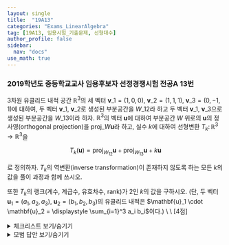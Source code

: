 ```yaml
---
layout: single
title:  "19A13"
categories: "Exams_LinearAlgebra"
tag: [19A13, 임용시험_기출문제, 선형대수]
author_profile: false
sidebar:
  nav: "docs"
use_math: true
---
```


### 2019학년도 중등학교교사 임용후보자 선정경쟁시험 전공A 13번

$3$차원 유클리드 내적 공간 $\mathbb{R}^3$의 세 벡터
$\mathbf{v}\_1 = (1, 0, 0)$, $\mathbf{v}\_2 = (1, 1, 1)$, $\mathbf{v}\_3 = (0, -1, 1)$에 대하여,
두 벡터 $\mathbf{v}\_1$, $\mathbf{v}\_2$로 생성된 부분공간을 $W\_{12}$라 하고
두 벡터 $\mathbf{v}\_1$, $\mathbf{v}\_3$으로 생성된 부분공간을 $W\_{13}$이라 하자.
$\mathbb{R}^3$의 벡터 $\mathbf{u}$에 대하여
부분공간 $W$ 위로의 $\mathbf{u}$의 정사영(orthogonal projection)을
$\text{proj}\_{W} \mathbf{u}$라 하고,
실수 $k$에 대하여 선형변환
$T_k \colon \mathbb{R}^3 \longrightarrow \mathbb{R}^3$을

$$
T_k(\mathbf{u}) =
\text{proj}_{W_{12}}\mathbf{u} + \text{proj}_{W_{13}} \mathbf{u} + k \mathbf{u}
$$

로 정의하자.
$T_k$의 역변환(inverse transformation)이 존재하지 않도록 하는 모든 $k$의 값을
풀이 과정과 함께 쓰시오.

또한 $T_k$의 랭크(계수, 계급수, 유효차수, rank)가 $2$인 $k$의 값을
구하시오.
(단, 두 벡터 $\mathbf{u}_1 = (a_1, a_2, a_3)$,
$\mathbf{u}_2 = (b_1, b_2, b_3)$의 유클리드 내적은
$\mathbf{u}_1 \cdot \mathbf{u}_2 = \displaystyle \sum_{i=1}^3 a_i b_i$이다.) \ \ [4점]

<details markdown="1">
<summary>체크리스트 보기/숨기기</summary>

- 준비중입니다.
</details>



<details markdown="1">
<summary>모범 답안 보기/숨기기</summary>

준비중입니다.
</details>
